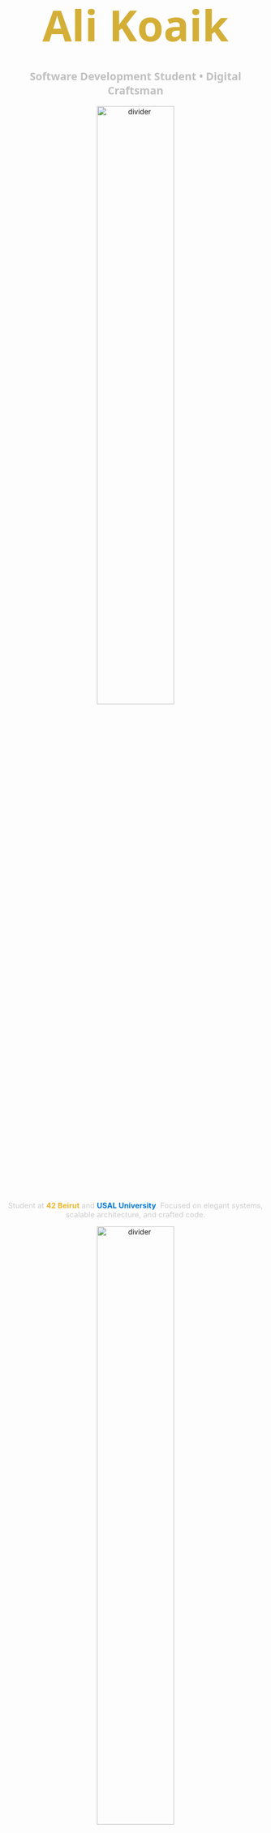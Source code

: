 # <div align="center"><span style="color:#D4AF37; font-size:3em; font-weight:800; font-family:'Segoe UI', Tahoma, Geneva, Verdana, sans-serif;">Ali Koaik</span></div>
<h2 align="center"><span style="color:#C0C0C0; font-family:'Segoe UI', Tahoma, Geneva, Verdana, sans-serif;">Software Development Student • Digital Craftsman</span></h2>

<div align="center">
  <img src="https://user-images.githubusercontent.com/73097560/115834477-dbab4500-a447-11eb-908a-139a6edaec5c.gif" width="55%" alt="divider">
</div>

<p align="center" style="color:#CCCCCC; font-size:1.05em;">
Student at <span style="color:#EDB52D; font-weight:bold;">42 Beirut</span> and <span style="color:#0078D7; font-weight:bold;">USAL University</span>.  
Focused on elegant systems, scalable architecture, and crafted code.
</p>

<div align="center">
  <img src="https://user-images.githubusercontent.com/73097560/115834477-dbab4500-a447-11eb-908a-139a6edaec5c.gif" width="55%" alt="divider">
</div>

## <div align="center"><span style="color:#D4AF37; font-size:2em;">⚙️ Core Stack</span></div>

<p align="center" style="color:#CFCFCF;">
Building from low-level power in <span style="color:#0078D7; font-weight:bold;">C</span> toward full-stack versatility.
</p>

<div align="center">
  <h3><span style="color:#E5C07B;">Languages</span></h3>
  <img src="https://img.shields.io/badge/C-0A66C2?style=for-the-badge&logo=c&logoColor=white"/>
  <img src="https://img.shields.io/badge/Python-3776AB?style=for-the-badge&logo=python&logoColor=white"/>
  <img src="https://img.shields.io/badge/JavaScript-F0DB4F?style=for-the-badge&logo=javascript&logoColor=black"/>
  <img src="https://img.shields.io/badge/Java-ED8B00?style=for-the-badge&logo=java&logoColor=white"/>
  <img src="https://img.shields.io/badge/Bash-4EAA25?style=for-the-badge&logo=gnu-bash&logoColor=white"/>

  <h3><span style="color:#B294BB;">Web & Databases</span></h3>
  <img src="https://img.shields.io/badge/Flask-000000?style=for-the-badge&logo=flask&logoColor=white"/>
  <img src="https://img.shields.io/badge/Bootstrap-6F42C1?style=for-the-badge&logo=bootstrap&logoColor=white"/>
  <img src="https://img.shields.io/badge/MySQL-00618A?style=for-the-badge&logo=mysql&logoColor=white"/>

  <h3><span style="color:#E06C75;">Tools & Systems</span></h3>
  <img src="https://img.shields.io/badge/Git-B7410E?style=for-the-badge&logo=git&logoColor=white"/>
  <img src="https://img.shields.io/badge/Linux-FCC624?style=for-the-badge&logo=linux&logoColor=black"/>
</div>

## <div align="center"><span style="color:#D4AF37; font-size:2em;">🎯 Focus Areas</span></div>

- <span style="color:#D4AF37;">**<img src="https://img.icons8.com/color/24/000000/brain.png"/> Algorithmic Thinking**</span>: Strengthening precision and clarity.  
- <span style="color:#0078D7;">**<img src="https://img.icons8.com/color/24/000000/internet.png"/> Full Stack Design**</span>: Bridging user and backend logic.  
- <span style="color:#EDB52D;">**<img src="https://img.icons8.com/color/24/000000/android-os.png"/> Mobile Development**</span>: Crafting Android tools in Java.  
- <span style="color:#E06C75;">**<img src="https://img.icons8.com/color/24/000000/3d-printer.png"/> Visual Systems**</span>: Exploring graphics and rendering.

<div align="center">
  <img src="https://user-images.githubusercontent.com/73097560/115834477-dbab4500-a447-11eb-908a-139a6edaec5c.gif" width="55%" alt="divider">
</div>

## <div align="center"><span style="color:#D4AF37; font-size:2em;">🤝 Connect</span></div>

<p align="center" style="color:#CFCFCF;">
Open to collaboration, knowledge sharing, and open-source exploration.
</p>

<p align="center">
<a href="https://www.linkedin.com/in/ali-koaik-86a4b4272" target="_blank">
  <img src="https://img.shields.io/badge/LinkedIn-0A66C2?style=for-the-badge&logo=linkedin&logoColor=white"/>
</a>
<a href="mailto:alikoaik004@gmail.com" target="_blank">
  <img src="https://img.shields.io/badge/Gmail-BB001B?style=for-the-badge&logo=gmail&logoColor=white"/>
</a>
</p>

<h3 align="center" style="color:#AFAFAF;">
  <span style="font-style:italic;">Explore my repositories — code refined, design intentional.</span>
</h3>

<div align="center">
  <img src="https://raw.githubusercontent.com/andreasbm/readme/master/assets/lines/colored.png" width="60%" alt="divider">
</div>

<p align="center">
💫 <span style="color:#D4AF37; font-weight:bold;">Elegance in logic. Simplicity in creation.</span>
</p>
